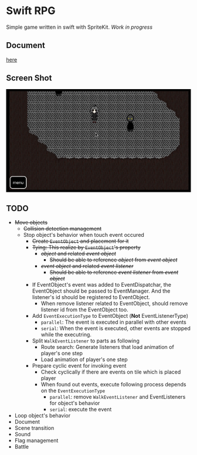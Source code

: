 # Swift RPG

Simple game written in swift with SpriteKit.
*Work in progress*

## Document

[here](https://github.com/tasuwo/SwiftRPG/wiki)

## Screen Shot

![screen_shot](./readme_resources/movie.gif)

## TODO

- ~~Move objects~~
  - ~~Collision detection management~~
  - Stop object's behavior when touch event occured
    - ~~Create `EventObject` and placement for it~~
    - ~~Tying: This realize by `EventObject`'s property~~
      - ~~*object* and related *event object*~~
        - ~~Should be able to reference *object* from *event object*~~
      - ~~*event object* and related *event listener*~~
        - ~~Should be able to reference *event listener* from *event object*~~
    - If EventObject's event was added to EventDispatchar, the EventObject should be passed to EventManager. And the listener's id should be registered to EventObject.
      - When remove listener related to EventObject, should remove listener id from the EventObject too.
    - Add `EventExecutionType` to EventObject (**Not** EventListenerType)
      - `parallel`: The event is executed in parallel with other events
      - `serial`: When the event is executed, other events are stopped while the executring.
    - Split `WalkEventListener` to parts as following
      - Route search: Generate listeners that load animation of player's one step
      - Load animation of player's one step
    - Prepare cyclic event for invoking event
      - Check cyclically if there are events on tile which is placed player
      - When found out events, execute following process depends on the `EventExecutionType`
        - `parallel`: remove `WalkEventListener` and EventListeners for object's behavior
        - `serial`: execute the event
- Loop object's behavior
- Document
- Scene transition
- Sound
- Flag management
- Battle
